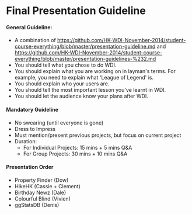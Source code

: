 # Final Presentation Guideline

#### General Guideline: 
- A combination of https://github.com/HK-WDI-November-2014/student-course-everything/blob/master/presentation-guideline.md and https://github.com/HK-WDI-November-2014/student-course-everything/blob/master/presentation-guidelines-%232.md
- You should tell what you chose to do WDI.
- You should explain what you are working on in layman's terms. For example, you need to explain what 'League of Legend' is.
- You should explain who your users are.
- You should tell the most important lesson you've learnt in WDI.
- You should let the audience know your plans after WDI.

#### Mandatory Guideline
- No swearing (until everyone is gone)
- Dress to Impress
- Must mention/present previous projects, but focus on current project
- Duration:
  - For Individual Projects: 15 mins + 5 mins Q&A
  - For Group Projects: 30 mins + 10 mins Q&A

#### Presentation Order
- Property Finder (Dow)
- HikeHK (Cassie + Clement)
- Birthday Newz (Dale)
- Colourful Blind (Vivien)
- ggStatsDB (Denis)
